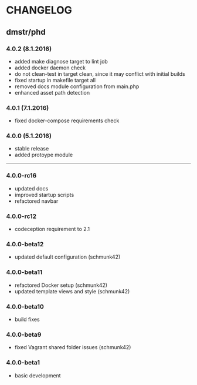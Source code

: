 CHANGELOG
=========

## dmstr/phd

### 4.0.2 (8.1.2016)

- added make diagnose target to lint job
- added docker daemon check
- do not clean-test in target clean, since it may conflict with initial builds
- fixed startup in makefile target all
- removed docs module configuration from main.php
- enhanced asset path detection

### 4.0.1 (7.1.2016)

- fixed docker-compose requirements check

### 4.0.0 (5.1.2016)

- stable release
- added protoype module

------------------------------------------------

### 4.0.0-rc16

- updated docs
- improved startup scripts
- refactored navbar

### 4.0.0-rc12

- codeception requirement to 2.1

### 4.0.0-beta12

- updated default configuration (schmunk42)

### 4.0.0-beta11

- refactored Docker setup (schmunk42)
- updated template views and style (schmunk42)

### 4.0.0-beta10

- build fixes

### 4.0.0-beta9

- fixed Vagrant shared folder issues (schmunk42)

### 4.0.0-beta1

- basic development
